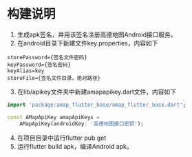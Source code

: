 # 构建说明
1. 生成apk签名，并用该签名注册高德地图Android接口服务。
2. 在android目录下新建文件key.properties，内容如下
```
storePassword={签名文件密码}
keyPassword={签名密码}
keyAlias=key
storeFile={签名文件目录，绝对路径}
```
3. 在lib/apikey文件夹中新建amapapikey.dart文件，内容如下
```dart
import 'package:amap_flutter_base/amap_flutter_base.dart';

const AMapApiKey amapApiKeys =
    AMapApiKey(androidKey: '高德地图接口密钥');
```
4. 在项目目录中运行flutter pub get
5. 运行flutter build apk，编译Android apk。
